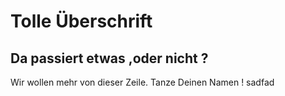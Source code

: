 # Tolle Überschrift

## Da passiert etwas ,oder nicht ?



Wir wollen mehr von dieser Zeile. Tanze Deinen Namen !
sadfad
